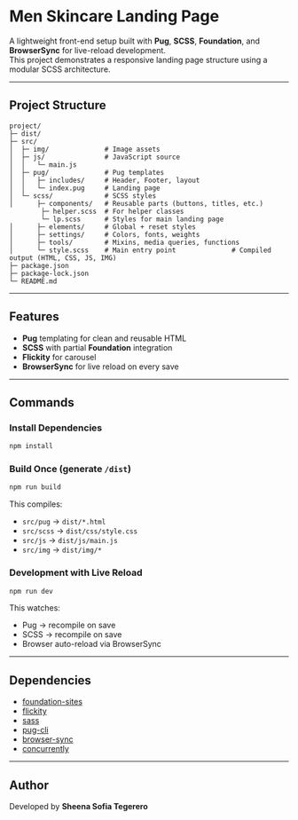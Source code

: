 # Men Skincare Landing Page  
A lightweight front-end setup built with **Pug**, **SCSS**, **Foundation**, and **BrowserSync** for live-reload development.  
This project demonstrates a responsive landing page structure using a modular SCSS architecture.

---

## Project Structure
```
project/
├─ dist/
├─ src/
│  ├─ img/              # Image assets
│  ├─ js/               # JavaScript source
│  │   └─ main.js
│  ├─ pug/              # Pug templates
│  │   ├─ includes/     # Header, Footer, layout
│  │   └─ index.pug     # Landing page
│  └─ scss/             # SCSS styles
│      ├─ components/   # Reusable parts (buttons, titles, etc.)
        ├─ helper.scss  # For helper classes
        └─ lp.scss      # Styles for main landing page
│      ├─ elements/     # Global + reset styles
│      ├─ settings/     # Colors, fonts, weights
│      ├─ tools/        # Mixins, media queries, functions
│      └─ style.scss    # Main entry point              # Compiled output (HTML, CSS, JS, IMG)
├─ package.json
├─ package-lock.json
└─ README.md
```

---

## Features
- **Pug** templating for clean and reusable HTML
- **SCSS** with partial **Foundation** integration
- **Flickity** for carousel
- **BrowserSync** for live reload on every save

---

## Commands

### Install Dependencies
```bash
npm install
```

### Build Once (generate `/dist`)
```bash
npm run build
```
This compiles:
- `src/pug` → `dist/*.html`
- `src/scss` → `dist/css/style.css`
- `src/js` → `dist/js/main.js`
- `src/img` → `dist/img/*`

### Development with Live Reload
```bash
npm run dev
```
This watches:
- Pug → recompile on save  
- SCSS → recompile on save  
- Browser auto-reload via BrowserSync

---

## Dependencies
- [foundation-sites](https://get.foundation/sites/docs/)
- [flickity](https://flickity.metafizzy.co/)
- [sass](https://sass-lang.com/)
- [pug-cli](https://www.npmjs.com/package/pug-cli)
- [browser-sync](https://browsersync.io/)
- [concurrently](https://www.npmjs.com/package/concurrently)

---

## Author
Developed by **Sheena Sofia Tegerero**  
